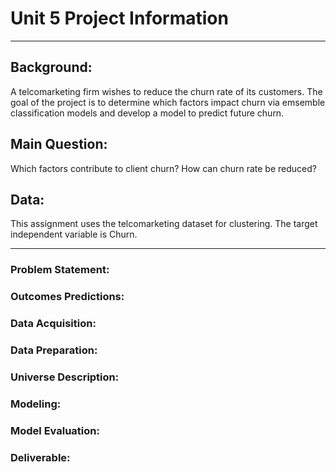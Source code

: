 # Unit 5 Project Information

---

## Background:

A telcomarketing firm wishes to reduce the churn rate of its customers.
The goal of the project is to determine which factors impact churn via emsemble classification models and develop a model to predict future churn.

## Main Question:

Which factors contribute to client churn? How can churn rate be reduced?


## Data:

This assignment uses the telcomarketing dataset for clustering. The target independent variable is Churn.

---

### Problem Statement:


### Outcomes Predictions:


### Data Acquisition:


### Data Preparation: 


### Universe Description:


### Modeling:


### Model Evaluation:


### Deliverable:
